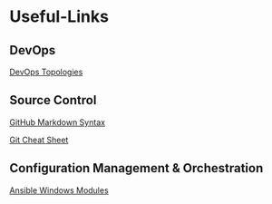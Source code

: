 # Useful-Links

## DevOps
[DevOps Topologies](https://web.devopstopologies.com/)

## Source Control
[GitHub Markdown Syntax](https://guides.github.com/pdfs/markdown-cheatsheet-online.pdf)

[Git Cheat Sheet](http://files.zeroturnaround.com/pdf/zt_git_cheat_sheet.pdf)

## Configuration Management & Orchestration
[Ansible Windows Modules](https://docs.ansible.com/ansible/latest/modules/list_of_windows_modules.html)
